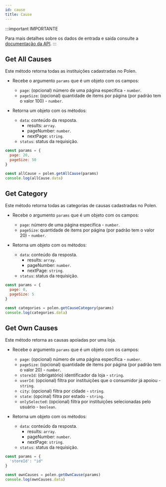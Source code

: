 ```yaml
---
id: cause
title: Cause
---
```


:::important IMPORTANTE

Para mais detalhes sobre os dados de entrada e saída consulte a [documentação da API](/api-reference).
:::

## Get All Causes
Este método retorna todas as instituições cadastradas no Polen.

- Recebe o argumento `params` que é um objeto com os campos:
    - `page`: (opcional) número de uma página especifica - `number`.
    - `pageSize`: (opcional) quantidade de items por página (por padrão tem o valor 100) - `number`.

- Retorna um objeto com os métodos:
    - `data`: conteúdo da resposta.
        - results: `array`.
        - pageNumber: `number`.
        - nextPage: `string`.
    - `status`: status da requisição.

```javascript
const params = {
  page: 20,
  pageSize: 50
}

const allCause = polen.getAllCause(params)
console.log(allCause.data)
```

## Get Category
Este método retorna todas as categorias de causas cadastradas no Polen.

- Recebe o argumento `params` que é um objeto com os campos:
    - `page`: número de uma página especifica - `number`.
    - `pageSize`: quantidade de items por página (por padrão tem o valor 20) - `number`.

- Retorna um objeto com os métodos:
    - `data`: conteúdo da resposta.
        - results: `array`.
        - pageNumber: `number`.
        - nextPage: `string`.
    - `status`: status da requisição.
```javascript
const params = {
  page: 0,
  pageSize: 5
}

const categories = polen.getCauseCategory(params)
console.log(categories.data)
```

## Get Own Causes
Este método retorna as causas apoiadas por uma loja.

- Recebe o argumento `params` que é um objeto com os campos:
    - `page`: (opcional) número de uma página especifica - `number`.
    - `pageSize`: (opcional) quantidade de items por página (por padrão tem o valor 20) - `number`.
    - `storeId`: (obrigatório) identificador da loja - `string`.
    - `userId`: (opcional) filtra por instituições que o consumidor já apoiou - `string`.
    - `city`: (opcional) filtra por cidade - `string`.
    - `state`: (opcinal) filtra por estado - `string`.
    - `onlySelected`: (opcional) filtra por instituições selecionadas pelo usuário - `boolean`.

- Retorna um objeto com os métodos:
    - `data`: conteúdo da resposta.
        - results: `array`.
        - pageNumber: `number`.
        - nextPage: `string`.
    - `status`: status da requisição.
```javascript
const params = {
  'storeId': "id"
}

const ownCauses = polen.getOwnCause(params)
console.log(ownCauses.data)
```
